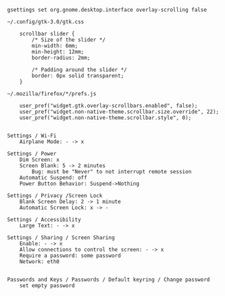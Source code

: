 
	gsettings set org.gnome.desktop.interface overlay-scrolling false

	~/.config/gtk-3.0/gtk.css

		scrollbar slider {
			/* Size of the slider */
			min-width: 6mm;
			min-height: 12mm;
			border-radius: 2mm;

			/* Padding around the slider */
			border: 0px solid transparent;
		}

	~/.mozilla/firefox/*/prefs.js

		user_pref("widget.gtk.overlay-scrollbars.enabled", false);
		user_pref("widget.non-native-theme.scrollbar.size.override", 22);
		user_pref("widget.non-native-theme.scrollbar.style", 0);


	Settings / Wi-Fi
		Airplane Mode: - -> x

	Settings / Power
		Dim Screen: x
		Screen Blank: 5 -> 2 minutes
			Bug: must be "Never" to not interrupt remote session
		Automatic Suspend: off
		Power Button Behavior: Suspend->Nothing

	Settings / Privacy /Screen Lock
		Blank Screen Delay: 2 -> 1 minute
		Automatic Screen Lock: x -> -

	Settings / Accessibility
		Large Text: - -> x

	Settings / Sharing / Screen Sharing
		Enable: - -> x
		Allow connections to control the screen: - -> x
		Require a password: some password
		Network: eth0


	Passwords and Keys / Passwords / Default keyring / Change password
		set empty password
		
		
